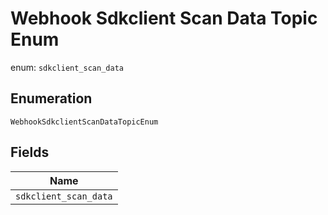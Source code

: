 
# Webhook Sdkclient Scan Data Topic Enum

enum: `sdkclient_scan_data`

## Enumeration

`WebhookSdkclientScanDataTopicEnum`

## Fields

| Name |
|  --- |
| `sdkclient_scan_data` |

